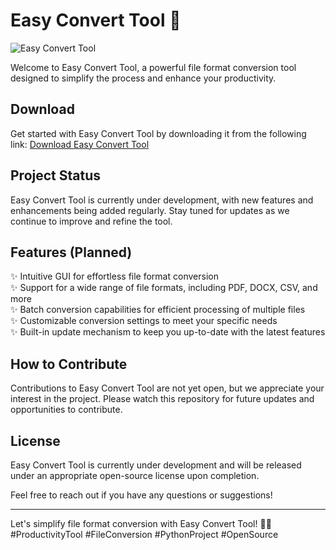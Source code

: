 # Easy Convert Tool 🚀

![Easy Convert Tool](https://github.com/your-username/easy-convert-tool/blob/main/ECTool_image.png)

Welcome to Easy Convert Tool, a powerful file format conversion tool designed to simplify the process and enhance your productivity.

## Download

Get started with Easy Convert Tool by downloading it from the following link: [Download Easy Convert Tool](https://drive.google.com/drive/folders/1yuMe_az3qaygMWr25jgn9yQReZrBdqFG?usp=sharing)

## Project Status

Easy Convert Tool is currently under development, with new features and enhancements being added regularly. Stay tuned for updates as we continue to improve and refine the tool.

## Features (Planned)

✨ Intuitive GUI for effortless file format conversion\
✨ Support for a wide range of file formats, including PDF, DOCX, CSV, and more\
✨ Batch conversion capabilities for efficient processing of multiple files\
✨ Customizable conversion settings to meet your specific needs\
✨ Built-in update mechanism to keep you up-to-date with the latest features

## How to Contribute

Contributions to Easy Convert Tool are not yet open, but we appreciate your interest in the project. Please watch this repository for future updates and opportunities to contribute.

## License

Easy Convert Tool is currently under development and will be released under an appropriate open-source license upon completion.

Feel free to reach out if you have any questions or suggestions!

---

Let's simplify file format conversion with Easy Convert Tool! 🎉💼 #ProductivityTool #FileConversion #PythonProject #OpenSource
